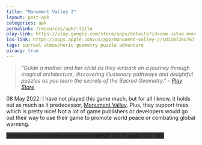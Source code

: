 ```yaml
---
title: "Monument Valley 2"
layout: post-apk
categories: apk
permalink: /resources/apk/:title
play-link: https://play.google.com/store/apps/details?id=com.ustwo.monumentvalley2
ios-link: https://apps.apple.com/us/app/monument-valley-2/id1187265767
tags: surreal atmospheric geometry puzzle adventure
piracy: true
---
```


> _"Guide a mother and her child as they embark on a journey through magical architecture, discovering illusionary pathways and delightful puzzles as you learn the secrets of the Sacred Geometry." - <a href="https://play.google.com/store/apps/details?id=com.ustwo.monumentvalley2" target="_blank">Play Store</a>_

<span class="timestamp">08 May 2022:</span> I have not played this game much, but for all I know, it holds out as much as it predecessor, [Monument Valley](https://arifhamed.com/resources/apk/Monument-Valley). Plus, they support trees which is pretty nice! Not a lot of game publishers or developers would go out their way to use their game to promote world peace or combating global warming.

<div class="text-center">
    <a class="btn btn-dark btn-block w-100" onclick='apk("com.ustwo.monumentvalley2_2.0.6.xapk")' style="text-decoration: none; background-color: #333;"> Download <b>com.ustwo.monumentvalley2_2.0.6.xapk</b> (242 MB)</a>
</div>
